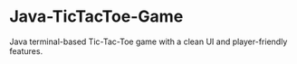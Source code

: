 # Java-TicTacToe-Game
Java terminal-based Tic-Tac-Toe game with a clean UI and player-friendly features.
